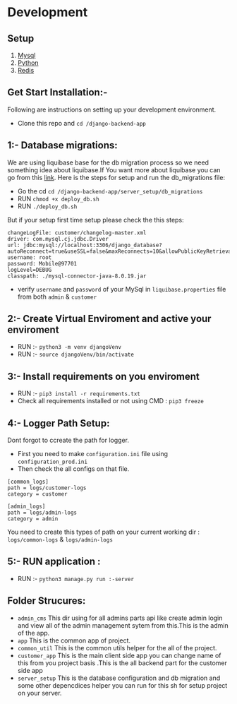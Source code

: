 # Development
## Setup 
1. [Mysql](https://www.mysql.com//)
2. [Python](https://www.python.org/downloads/release/python-365/)
2. [Redis](https://redis.io/)

## Get Start Installation:-
Following are instructions on setting up your development environment.

- Clone this repo and `cd /django-backend-app`
## 1:-  Database migrations:
We are using liquibase base for the db migration process so we need something idea about liquibase.If You want more about liquibase you can go from this [link](#).
Here is the steps for setup and run the db_migrations file:
- Go the cd `cd /django-backend-app/server_setup/db_migrations`
- RUN `chmod +x deploy_db.sh`
- RUN `./deploy_db.sh`

But if your setup first time setup please check the this steps:
```
changeLogFile: customer/changelog-master.xml
driver: com.mysql.cj.jdbc.Driver
url: jdbc:mysql://localhost:3306/django_database?autoReconnect=true&useSSL=false&maxReconnects=10&allowPublicKeyRetrieval=true&createDatabaseIfNotExist=true
username: root
password: Mobile@97701
logLevel=DEBUG
classpath: ./mysql-connector-java-8.0.19.jar

```
- verify `username` and `password` of your MySql in `liquibase.properties` file from both `admin` & `customer`

## 2:- Create Virtual Enviroment and active your enviroment
- RUN :- `python3 -m venv djangoVenv`
- RUN :- `source djangoVenv/bin/activate`

## 3:- Install requirements on you enviroment
- RUN :- `pip3 install -r requirements.txt`
- Check all requirements installed or not using CMD : `pip3 freeze`

## 4:-  Logger Path Setup:
Dont forgot to ccreate the path for logger.
- First you need to make `configuration.ini` file using `configuration_prod.ini`
- Then check the all configs on that file.
```
[common_logs]
path = logs/customer-logs
category = customer

[admin_logs]
path = logs/admin-logs
category = admin

```
You need to create this types of path on your current working dir : `logs/common-logs` & `logs/admin-logs`

## 5:- RUN application :
- RUN :- `python3 manage.py run :-server`

## Folder Strucures:
- `admin_cms` This dir using for all admins parts api like create admin login and view all of the admin management sytem from this.This is the admin of the app.
- `app` This is the common app of project.
- `common_util` This is the common utils helper for the all of the project.
- `customer_app` This is the main client side app you can change name of this from you project basis .This is the all backend part for the customer side app
- `server_setup` This is the database configuration and db migration and some other depencdices helper you can run for this sh for setup project on your server.